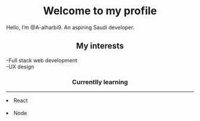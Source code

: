<h1 align="center">Welcome to my profile</h1>

Hello, I’m @A-alharbi9. An aspiring Saudi developer. 

<h2 align="center"> My interests</h2>
-Full stack web development </br>
-UX design

<h3 align="center"> Currentlly learning </h3>
<hr></hr>
<li>React</li> </br>
<li>Node</li>


